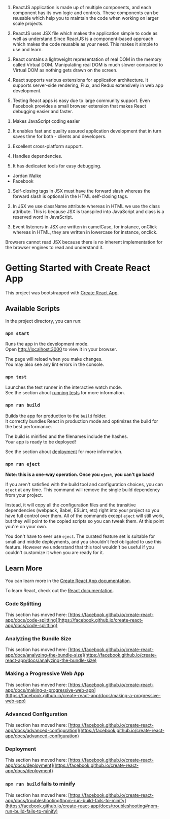 <!-- List five significant features of React -->
1. ReactJS application is made up of multiple components, and each component has its own logic and controls. These components can be reusable which help you to maintain the code when working on larger scale projects.

2. ReactJS uses JSX file which makes the application simple to code as well as understand.Since ReactJS is a component-based approach which makes the code reusable as your need. This makes it simple to use and learn.

3. React contains a lightweight representation of real DOM in the memory called Virtual DOM. Manipulating real DOM is much slower compared to Virtual DOM as nothing gets drawn on the screen.

4. React supports various extensions for application architecture. It supports server-side rendering, Flux, and Redux extensively in web app development. 

5. Testing React apps is easy due to large community support. Even Facebook provides a small browser extension that makes React debugging easier and faster.

<!-- List five major advantages of React -->
1. Makes JavaScript coding easier

2.  It enables fast and quality assured application development that in turn saves tIme for both - clients and developers.

3. Excellent cross-platform support.

4. Handles dependencies.

5. It has dedicated tools for easy debugging.

<!-- What is the name of the Software Engineer that created React? Also, which company owns React? -->
- Jordan Walke
- Facebook

<!-- What are the notable differences between HTML & JSX? Give at least 3 of them
 -->
1. Self-closing tags in JSX must have the forward slash whereas the forward slash is optional in the HTML self-closing tags.

2. In JSX we use className attribute whereas in HTML we use the class attribute. This is because JSX is transpiled into JavaScript and class is a reserved word in JavaScript.

3. Event listeners in JSX are written in camelCase, for instance, onClick whereas in HTML, they are written in lowercase for instance, onclick.

<!-- Why can’t browsers read JSX? -->
Browsers cannot read JSX because there is no inherent implementation for the browser engines to read and understand it.





# Getting Started with Create React App

This project was bootstrapped with [Create React App](https://github.com/facebook/create-react-app).

## Available Scripts

In the project directory, you can run:

### `npm start`

Runs the app in the development mode.\
Open [http://localhost:3000](http://localhost:3000) to view it in your browser.

The page will reload when you make changes.\
You may also see any lint errors in the console.

### `npm test`

Launches the test runner in the interactive watch mode.\
See the section about [running tests](https://facebook.github.io/create-react-app/docs/running-tests) for more information.

### `npm run build`

Builds the app for production to the `build` folder.\
It correctly bundles React in production mode and optimizes the build for the best performance.

The build is minified and the filenames include the hashes.\
Your app is ready to be deployed!

See the section about [deployment](https://facebook.github.io/create-react-app/docs/deployment) for more information.

### `npm run eject`

**Note: this is a one-way operation. Once you `eject`, you can't go back!**

If you aren't satisfied with the build tool and configuration choices, you can `eject` at any time. This command will remove the single build dependency from your project.

Instead, it will copy all the configuration files and the transitive dependencies (webpack, Babel, ESLint, etc) right into your project so you have full control over them. All of the commands except `eject` will still work, but they will point to the copied scripts so you can tweak them. At this point you're on your own.

You don't have to ever use `eject`. The curated feature set is suitable for small and middle deployments, and you shouldn't feel obligated to use this feature. However we understand that this tool wouldn't be useful if you couldn't customize it when you are ready for it.

## Learn More

You can learn more in the [Create React App documentation](https://facebook.github.io/create-react-app/docs/getting-started).

To learn React, check out the [React documentation](https://reactjs.org/).

### Code Splitting

This section has moved here: [https://facebook.github.io/create-react-app/docs/code-splitting](https://facebook.github.io/create-react-app/docs/code-splitting)

### Analyzing the Bundle Size

This section has moved here: [https://facebook.github.io/create-react-app/docs/analyzing-the-bundle-size](https://facebook.github.io/create-react-app/docs/analyzing-the-bundle-size)

### Making a Progressive Web App

This section has moved here: [https://facebook.github.io/create-react-app/docs/making-a-progressive-web-app](https://facebook.github.io/create-react-app/docs/making-a-progressive-web-app)

### Advanced Configuration

This section has moved here: [https://facebook.github.io/create-react-app/docs/advanced-configuration](https://facebook.github.io/create-react-app/docs/advanced-configuration)

### Deployment

This section has moved here: [https://facebook.github.io/create-react-app/docs/deployment](https://facebook.github.io/create-react-app/docs/deployment)

### `npm run build` fails to minify

This section has moved here: [https://facebook.github.io/create-react-app/docs/troubleshooting#npm-run-build-fails-to-minify](https://facebook.github.io/create-react-app/docs/troubleshooting#npm-run-build-fails-to-minify)
